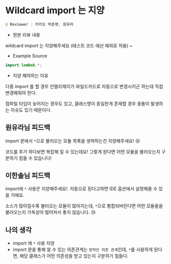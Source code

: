 # Wildcard import 는 지양

```java
@ Reviewer : 카카오 박준영, 원유라
```

- 원본 리뷰 내용

wildcard import 는 지양해주세요 (테스트 코드 에선 예외로 허용) ~

- Example Source

```java
import lombok.*;
```

- 지양 해야하는 이유

다중 import 를 할 경우 인텔리제이가 와일드카드로 자동으로 변경시키곤 하는데 직접 변경해줘야 한다.

컴파일 타임이 늦어지는 경우도 있고, 클래스명이 동일한게 존재할 경우 충돌이 발생하는 이슈도 있기 때문이다.

## 원유라님 피드백

import 문에서 `*`으로 불러오는 모듈 목록을 생략하는건 지양해주세요! 😢

코드를 추가 하다보면 복잡해 질 수 있는데요! 그렇게 된다면 어떤 모듈을 불러오는지 구분하기 힘들 수 있습니다!

## 이한솔님 피드백

import에 `*` 사용은 지양해주세요!. 자동으로 된다고하면 IDE 옵션에서 설정해줄 수 있을 거에요.

소스가 많아질수록 불러오는 모듈이 많아지는데, `*`으로 통합되버린다면 어떤 모듈들을 불러오는지 가독성어 떨어져서 좋지 않습니다. 😢

## 나의 생각

- import 에 `*` 사용 지양
- import 문을 통해 알 수 있는 의존관계는 `정적인 의존 관계`인데, `*`를 사용하게 된다면, 해당 클래스가 어떤 의존성을 받고 있는지 구분하기 힘들다.
